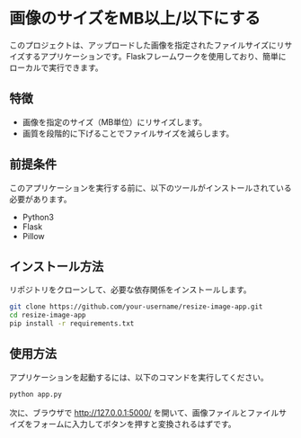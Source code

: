 # 画像のサイズをMB以上/以下にする
このプロジェクトは、アップロードした画像を指定されたファイルサイズにリサイズするアプリケーションです。Flaskフレームワークを使用しており、簡単にローカルで実行できます。

## 特徴
- 画像を指定のサイズ（MB単位）にリサイズします。
- 画質を段階的に下げることでファイルサイズを減らします。

## 前提条件
このアプリケーションを実行する前に、以下のツールがインストールされている必要があります。
- Python3
- Flask
- Pillow

## インストール方法
リポジトリをクローンして、必要な依存関係をインストールします。

```bash
git clone https://github.com/your-username/resize-image-app.git
cd resize-image-app
pip install -r requirements.txt
```
## 使用方法
アプリケーションを起動するには、以下のコマンドを実行してください。

```bash
python app.py
```
次に、ブラウザで http://127.0.0.1:5000/ を開いて、画像ファイルとファイルサイズをフォームに入力してボタンを押すと変換されるはずです。

